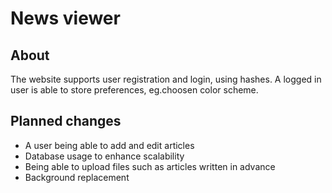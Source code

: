 # News viewer

## About

The website supports user registration and login, using hashes. A logged in user is able to store preferences, eg.choosen color scheme.

## Planned changes

- A user being able to add and edit articles
- Database usage to enhance scalability
- Being able to upload files such as articles written in advance
- Background replacement
